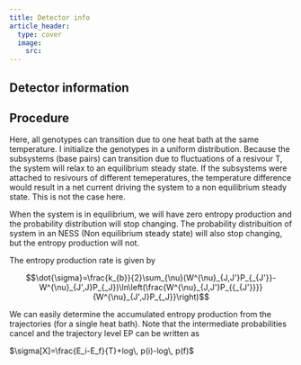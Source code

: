 ```yaml
---
title: Detector info
article_header:
  type: cover
  image:
    src: 
---
```


## Detector information



## Procedure
Here, all genotypes can transition due to one heat bath at the same temperature. I initialize the genotypes in a uniform distribution. Because the subsystems (base pairs) can transition due to fluctuations of a resivour T, the system will relax to an equilibrium steady state. If the subsystems were attached to resivours of different temeperatures, the temperature difference would result in a net current driving the system to a non equilibrium steady state. This is not the case here. 

When the system is in equilibrium, we will have zero entropy production and the probability distribution will stop changing. The probability distribuition of system in an NESS (Non equilibrium steady state) will also stop changing, but the entropy production will not. 

The entropy production rate is given by 

$$\dot{\sigma}=\frac{k_{b}}{2}\sum_{\nu}(W^{\nu}_{J,J'}P_{_{J'}}-W^{\nu}_{J',J}P_{_J})\ln\left(\frac{W^{\nu}_{J,J'}P_{{_{J'}}}}{W^{\nu}_{J',J}P_{_J}}\right)$$

We can easily determine the accumulated entropy production from the trajectories (for a single heat bath). Note that the intermediate probabilities cancel and the trajectory level EP can be written as 

$\sigma[X]=\frac{E_i-E_f}{T}+log\, p(i)-log\, p(f)$ 

<!--more-->
